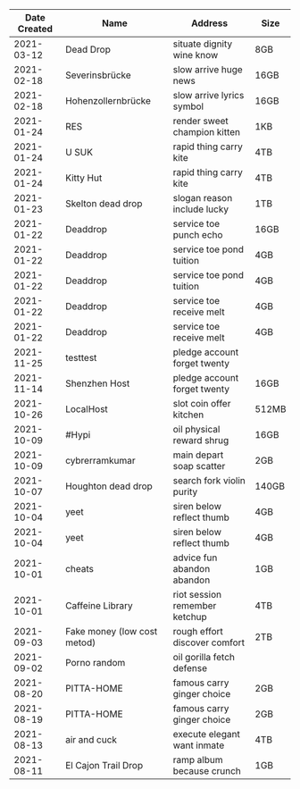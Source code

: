 | Date Created | Name | Address | Size |
| ------------ | ---- | ------- | ---- |
| 2021-03-12   | Dead Drop |  situate dignity wine know | 8GB | 
| 2021-02-18   | Severinsbrücke |  slow arrive huge news | 16GB | 
| 2021-02-18   | Hohenzollernbrücke | slow arrive lyrics symbol | 16GB |
| 2021-01-24   | RES |  render sweet champion kitten | 1KB | 
| 2021-01-24   | U SUK | rapid thing carry kite | 4TB | 
| 2021-01-24   | Kitty Hut | rapid thing carry kite | 4TB | 
| 2021-01-23   | Skelton dead drop | slogan reason include lucky | 1TB |
| 2021-01-22   | Deaddrop | service toe punch echo | 16GB |
| 2021-01-22   | Deaddrop | service toe pond tuition | 4GB |
| 2021-01-22   | Deaddrop | service toe pond tuition | 4GB |
| 2021-01-22   | Deaddrop | service toe receive melt | 4GB |
| 2021-01-22   | Deaddrop | service toe receive melt | 4GB |
| 2021-11-25   | testtest | pledge account forget twenty |  |
| 2021-11-14   | Shenzhen Host | pledge account forget twenty | 16GB |
| 2021-10-26   | LocalHost | slot coin offer kitchen | 512MB |
| 2021-10-09   | #Hypi | oil physical reward shrug | 16GB |
| 2021-10-09   | cybrerramkumar | main depart soap scatter | 2GB |
| 2021-10-07   | Houghton dead drop | search fork violin purity | 140GB |
| 2021-10-04   | yeet | siren below reflect thumb | 4GB |
| 2021-10-04   | yeet | siren below reflect thumb | 4GB |
| 2021-10-01   | cheats | advice fun abandon abandon | 1GB |
| 2021-10-01   | Caffeine Library | riot session remember ketchup | 4TB |
| 2021-09-03   | Fake money (low cost metod) | rough effort discover comfort | 2TB |
| 2021-09-02   | Porno random | oil gorilla fetch defense |  |
| 2021-08-20   | PITTA-HOME | famous carry ginger choice | 2GB |
| 2021-08-19   | PITTA-HOME | famous carry ginger choice | 2GB |
| 2021-08-13   | air and cuck | execute elegant want inmate | 4TB |
| 2021-08-11   | El Cajon Trail Drop | ramp album because crunch | 1GB |






